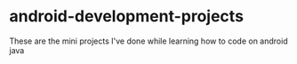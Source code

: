 # android-development-projects
These are the mini projects I've done while learning how to code on android java
